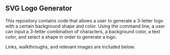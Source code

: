 ## SVG Logo Generator

This repository contains code that allows a user to generate a 3-letter logo with a certain background shape and color. Using the command line, a user can input a 3-letter combination of characters, a background color, a text color, and select a shape in order to generate a logo.

Links, walkthroughs, and relevant images are included below.
